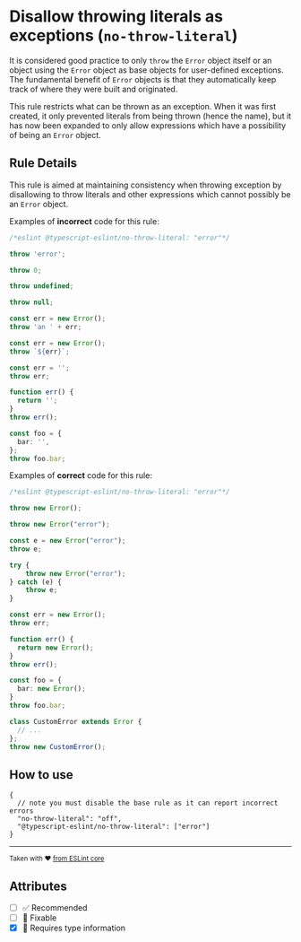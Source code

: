 # Disallow throwing literals as exceptions (`no-throw-literal`)

It is considered good practice to only `throw` the `Error` object itself or an object using the `Error` object as base objects for user-defined exceptions.
The fundamental benefit of `Error` objects is that they automatically keep track of where they were built and originated.

This rule restricts what can be thrown as an exception. When it was first created, it only prevented literals from being thrown (hence the name), but it has now been expanded to only allow expressions which have a possibility of being an `Error` object.

## Rule Details

This rule is aimed at maintaining consistency when throwing exception by disallowing to throw literals and other expressions which cannot possibly be an `Error` object.

Examples of **incorrect** code for this rule:

```ts
/*eslint @typescript-eslint/no-throw-literal: "error"*/

throw 'error';

throw 0;

throw undefined;

throw null;

const err = new Error();
throw 'an ' + err;

const err = new Error();
throw `${err}`;

const err = '';
throw err;

function err() {
  return '';
}
throw err();

const foo = {
  bar: '',
};
throw foo.bar;
```

Examples of **correct** code for this rule:

```ts
/*eslint @typescript-eslint/no-throw-literal: "error"*/

throw new Error();

throw new Error("error");

const e = new Error("error");
throw e;

try {
    throw new Error("error");
} catch (e) {
    throw e;
}

const err = new Error();
throw err;

function err() {
  return new Error();
}
throw err();

const foo = {
  bar: new Error();
}
throw foo.bar;

class CustomError extends Error {
  // ...
};
throw new CustomError();
```

## How to use

```jsonc
{
  // note you must disable the base rule as it can report incorrect errors
  "no-throw-literal": "off",
  "@typescript-eslint/no-throw-literal": ["error"]
}
```

---

<sup>

Taken with ❤️ [from ESLint core](https://github.com/eslint/eslint/blob/master/docs/rules/no-throw-literal.md)

</sup>

## Attributes

- [ ] ✅ Recommended
- [ ] 🔧 Fixable
- [x] 💭 Requires type information
